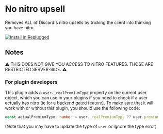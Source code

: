 # No nitro upsell

Removes ALL of Discord's nitro upsells by tricking the client into thinking you have nitro.

[![Install in Replugged](https://img.shields.io/badge/-Install%20in%20Replugged-blue?style=for-the-badge&logo=none)](https://replugged.dev/install?identifier=dev.albertp.NoNitroUpsell)

## Notes

⚠️ THIS DOES NOT GIVE YOU ACCESS TO NITRO FEATURES. THOSE ARE RESTRICTED SERVER-SIDE. ⚠️

### For plugin developers

This plugin adds a `user._realPremiumType` property on the current user object, which you can use in
your plugins if you need to check if a user actually has nitro (ie for a backend gated feature). To
make sure that it will work with or without this plugin, you should use the following code:

```ts
const actualPremiumType: number = user._realPremiumType ?? user.premiumType ?? 0;
```

(Note that you may have to update the type of `user` or ignore the type error)
